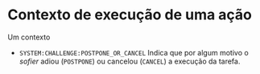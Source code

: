 # Contexto de execução de uma ação



Um contexto 



- `SYSTEM:CHALLENGE:POSTPONE_OR_CANCEL` 
  Indica que por algum motivo o *sofier* adiou (`POSTPONE`)  ou cancelou (`CANCEL`) a execução da tarefa.